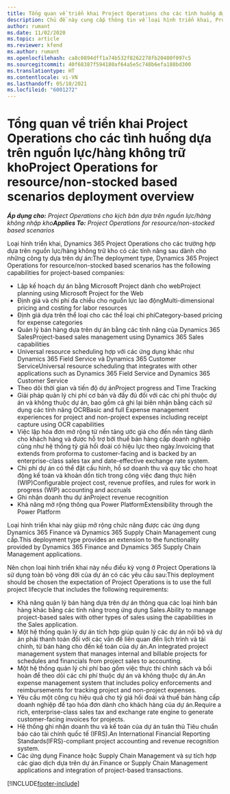 ```yaml
---
title: Tổng quan về triển khai Project Operations cho các tình huống dựa trên nguồn lực/hàng không trữ kho
description: Chủ đề này cung cấp thông tin về loại hình triển khai, Project Operations cho các tình huống dựa trên nguồn lực/hàng không trữ kho.
author: rumant
ms.date: 11/02/2020
ms.topic: article
ms.reviewer: kfend
ms.author: rumant
ms.openlocfilehash: ca8c0894dff1a74b532f8262278fb20400f097c5
ms.sourcegitcommit: 40f68387f594180af64a5e5c748b6efa188bd300
ms.translationtype: HT
ms.contentlocale: vi-VN
ms.lasthandoff: 05/10/2021
ms.locfileid: "6001272"
---
```

# <a name="project-operations-for-resourcenon-stocked-based-scenarios-deployment-overview"></a><span data-ttu-id="fa344-103">Tổng quan về triển khai Project Operations cho các tình huống dựa trên nguồn lực/hàng không trữ kho</span><span class="sxs-lookup"><span data-stu-id="fa344-103">Project Operations for resource/non-stocked based scenarios deployment overview</span></span>

<span data-ttu-id="fa344-104">_**Áp dụng cho:** Project Operations cho kịch bản dựa trên nguồn lực/hàng không nhập kho_</span><span class="sxs-lookup"><span data-stu-id="fa344-104">_**Applies To:** Project Operations for resource/non-stocked based scenarios_</span></span>

<span data-ttu-id="fa344-105">Loại hình triển khai, Dynamics 365 Project Operations cho các trường hợp dựa trên nguồn lực/hàng không trữ kho có các tính năng sau dành cho những công ty dựa trên dự án:</span><span class="sxs-lookup"><span data-stu-id="fa344-105">The deployment type, Dynamics 365 Project Operations for resource/non-stocked based scenarios has the following capabilities for project-based companies:</span></span>

- <span data-ttu-id="fa344-106">Lập kế hoạch dự án bằng Microsoft Project dành cho web</span><span class="sxs-lookup"><span data-stu-id="fa344-106">Project planning using Microsoft Project for the Web</span></span>
- <span data-ttu-id="fa344-107">Định giá và chi phí đa chiều cho nguồn lực lao động</span><span class="sxs-lookup"><span data-stu-id="fa344-107">Multi-dimensional pricing and costing for labor resources</span></span>
- <span data-ttu-id="fa344-108">Định giá dựa trên thể loại cho các thể loại chi phí</span><span class="sxs-lookup"><span data-stu-id="fa344-108">Category-based pricing for expense categories</span></span>
- <span data-ttu-id="fa344-109">Quản lý bán hàng dựa trên dự án bằng các tính năng của Dynamics 365 Sales</span><span class="sxs-lookup"><span data-stu-id="fa344-109">Project-based sales management using Dynamics 365 Sales capabilities</span></span>
- <span data-ttu-id="fa344-110">Universal resource scheduling hợp với các ứng dụng khác như Dynamics 365 Field Service và Dynamics 365 Customer Service</span><span class="sxs-lookup"><span data-stu-id="fa344-110">Universal resource scheduling that integrates with other applications such as Dynamics 365 Field Service and Dynamics 365 Customer Service</span></span>
- <span data-ttu-id="fa344-111">Theo dõi thời gian và tiến độ dự án</span><span class="sxs-lookup"><span data-stu-id="fa344-111">Project progress and Time Tracking</span></span>
- <span data-ttu-id="fa344-112">Giải pháp quản lý chi phí cơ bản và đầy đủ đối với các chi phí thuộc dự án và không thuộc dự án, bao gồm cả ghi lại biên nhận bằng cách sử dụng các tính năng OCR</span><span class="sxs-lookup"><span data-stu-id="fa344-112">Basic and full Expense management experiences for project and non-project expenses including receipt capture using OCR capabilities</span></span>
- <span data-ttu-id="fa344-113">Việc lập hóa đơn mở rộng từ nền tảng ước giá cho đến nền tảng dành cho khách hàng và được hỗ trợ bởi thuế bán hàng cấp doanh nghiệp cũng như hệ thống tỷ giá hối đoái có hiệu lực theo ngày.</span><span class="sxs-lookup"><span data-stu-id="fa344-113">Invoicing that extends from proforma to customer-facing and is backed by an enterprise-class sales tax and date-effective exchange rate system.</span></span>
- <span data-ttu-id="fa344-114">Chi phí dự án có thể đặt cấu hình, hồ sơ doanh thu và quy tắc cho hoạt động kế toán và khoản dồn tích trong công việc đang thực hiện (WIP)</span><span class="sxs-lookup"><span data-stu-id="fa344-114">Configurable project cost, revenue profiles, and rules for work in progress (WIP) accounting and accruals</span></span>
- <span data-ttu-id="fa344-115">Ghi nhận doanh thu dự án</span><span class="sxs-lookup"><span data-stu-id="fa344-115">Project revenue recognition</span></span>
- <span data-ttu-id="fa344-116">Khả năng mở rộng thông qua Power Platform</span><span class="sxs-lookup"><span data-stu-id="fa344-116">Extensibility through the Power Platform</span></span>

<span data-ttu-id="fa344-117">Loại hình triển khai này giúp mở rộng chức năng được các ứng dụng Dynamics 365 Finance và Dynamics 365 Supply Chain Management cung cấp.</span><span class="sxs-lookup"><span data-stu-id="fa344-117">This deployment type provides an extension to the functionality provided by Dynamics 365 Finance and Dynamics 365 Supply Chain Management applications.</span></span>

<span data-ttu-id="fa344-118">Nên chọn loại hình triển khai này nếu điều kỳ vọng ở Project Operations là sử dụng toàn bộ vòng đời của dự án có các yêu cầu sau:</span><span class="sxs-lookup"><span data-stu-id="fa344-118">This deployment should be chosen the expectation of Project Operations is to use the full project lifecycle that includes the following requirements:</span></span>

- <span data-ttu-id="fa344-119">Khả năng quản lý bán hàng dựa trên dự án thông qua các loại hình bán hàng khác bằng các tính năng trong ứng dụng Sales.</span><span class="sxs-lookup"><span data-stu-id="fa344-119">Ability to manage project-based sales with other types of sales using the capabilities in the Sales application.</span></span>
- <span data-ttu-id="fa344-120">Một hệ thống quản lý dự án tích hợp giúp quản lý các dự án nội bộ và dự án phải thanh toán đối với các vấn đề liên quan đến lịch trình và tài chính, từ bán hàng cho đến kế toán của dự án.</span><span class="sxs-lookup"><span data-stu-id="fa344-120">An integrated project management system that manages internal and billable projects for schedules and financials from project sales to accounting.</span></span>
- <span data-ttu-id="fa344-121">Một hệ thống quản lý chi phí bao gồm việc thực thi chính sách và bồi hoàn để theo dõi các chi phí thuộc dự án và không thuộc dự án.</span><span class="sxs-lookup"><span data-stu-id="fa344-121">An expense management system that includes policy enforcements and reimbursements for tracking project and non-project expenses.</span></span>
- <span data-ttu-id="fa344-122">Yêu cầu một công cụ hiệu quả cho tỷ giá hối đoái và thuế bán hàng cấp doanh nghiệp để tạo hóa đơn dành cho khách hàng của dự án.</span><span class="sxs-lookup"><span data-stu-id="fa344-122">Require a rich, enterprise-class sales tax and exchange rate engine to generate customer-facing invoices for projects.</span></span>
- <span data-ttu-id="fa344-123">Hệ thống ghi nhận doanh thu và kế toán của dự án tuân thủ Tiêu chuẩn báo cáo tài chính quốc tế (IFRS).</span><span class="sxs-lookup"><span data-stu-id="fa344-123">An International Financial Reporting Standards(IFRS)-compliant project accounting and revenue recognition system.</span></span>
- <span data-ttu-id="fa344-124">Các ứng dụng Finance hoặc Supply Chain Management và sự tích hợp các giao dịch dựa trên dự án.</span><span class="sxs-lookup"><span data-stu-id="fa344-124">Finance or Supply Chain Management applications and integration of project-based transactions.</span></span>


[!INCLUDE[footer-include](../includes/footer-banner.md)]